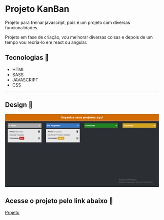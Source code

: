 # Projeto KanBan 
Projeto para treinar javascript, pois é um projeto com diversas funcionalidades.

Projeto em fase de criação, vou melhorar diversas coisas e depois de um tempo vou recria-lo em react ou angular.

## Tecnologias 🚀

- HTML
- SASS
- JAVASCRIPT
- CSS
<hr>

## Design 🎨
![Alt text](image.png)

## Acesse o projeto pelo link abaixo 🔗
<a href=''>Projeto</a>
